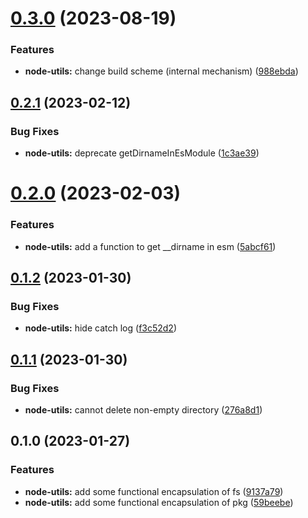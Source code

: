 # [0.3.0](https://github.com/chengpeiquan/bassist/compare/node-utils@0.2.1...node-utils@0.3.0) (2023-08-19)


### Features

* **node-utils:** change build scheme (internal mechanism) ([988ebda](https://github.com/chengpeiquan/bassist/commit/988ebda007077efcd8eaa3a310ad6a946e8ab54f))



## [0.2.1](https://github.com/chengpeiquan/bassist/compare/node-utils@0.2.0...node-utils@0.2.1) (2023-02-12)


### Bug Fixes

* **node-utils:** deprecate getDirnameInEsModule ([1c3ae39](https://github.com/chengpeiquan/bassist/commit/1c3ae39fba0d7218a53868bcf156b6b71b2f3d14))



# [0.2.0](https://github.com/chengpeiquan/bassist/compare/node-utils@0.1.2...node-utils@0.2.0) (2023-02-03)


### Features

* **node-utils:** add a function to get __dirname in esm ([5abcf61](https://github.com/chengpeiquan/bassist/commit/5abcf611f4c73942b7a7b140d41dd0062b0ed848))



## [0.1.2](https://github.com/chengpeiquan/bassist/compare/node-utils@0.1.1...node-utils@0.1.2) (2023-01-30)


### Bug Fixes

* **node-utils:** hide catch log ([f3c52d2](https://github.com/chengpeiquan/bassist/commit/f3c52d2c8c762403254225856da6028dec126598))



## [0.1.1](https://github.com/chengpeiquan/bassist/compare/node-utils@0.1.0...node-utils@0.1.1) (2023-01-30)


### Bug Fixes

* **node-utils:** cannot delete non-empty directory ([276a8d1](https://github.com/chengpeiquan/bassist/commit/276a8d15c6c0189f41f0108f53e06ecb97e07ea8))



## 0.1.0 (2023-01-27)


### Features

* **node-utils:** add some functional encapsulation of fs ([9137a79](https://github.com/chengpeiquan/bassist/commit/9137a7919e1a251a9a6e7bfc4c838bc86c708ebf))
* **node-utils:** add some functional encapsulation of pkg ([59beebe](https://github.com/chengpeiquan/bassist/commit/59beebee09f616095c670c3f09a2d6321af090f0))



